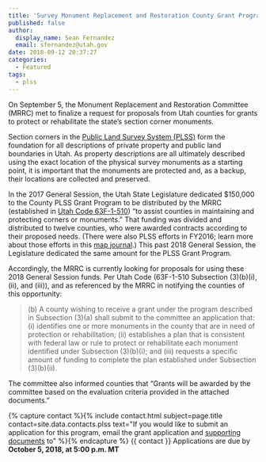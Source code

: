 ```yaml
---
title: 'Survey Monument Replacement and Restoration County Grant Program 2018 Updates'
published: false
author:
  display_name: Sean Fernandez
  email: sfernandez@utah.gov
date: 2018-09-12 20:37:27
categories:
  - Featured
tags:
  - plss
---
```


On September 5, the Monument Replacement and Restoration Committee (MRRC) met to finalize a request for proposals from Utah counties for grants to protect or rehabilitate the state’s section corner monuments.

Section corners in the [Public Land Survey System (PLSS)](/developer/applications/plss/) form the foundation for all descriptions of private property and public land boundaries in Utah. As property descriptions are all ultimately described using the exact location of the physical survey monuments as a starting point, it is important that the monuments are protected and, as a backup, their locations are collected and preserved.

In the 2017 General Session, the Utah State Legislature dedicated $150,000 to the County PLSS Grant Program to be distributed by the MRRC (established in [Utah Code 63F-1-510](https://web.archive.org/web/20200926054925/https://le.utah.gov/xcode/Title63F/Chapter1/63F-1-S510.html)) “to assist counties in maintaining and protecting corners or monuments.” That funding was divided and distributed to twelve counties, who were awarded contracts according to their proposed needs. (There were also PLSS efforts in FY2016; learn more about those efforts in this [map journal](https://www.arcgis.com/apps/MapJournal/index.html?appid=e7af1328152a4ba786ab6a733e5cb0b5).) This past 2018 General Session, the Legislature dedicated the same amount for the PLSS Grant Program.

Accordingly, the MRRC is currently looking for proposals for using these 2018 General Session funds. Per Utah Code (63F-1-510 Subsection (3)(b)(i), (ii), and (iii)), and as referenced by the MRRC in notifying the counties of this opportunity:

>(b) A county wishing to receive a grant under the program described in Subsection (3)(a) shall submit to the committee an application that:
>   (i) identifies one or more monuments in the county that are in need of protection or rehabilitation;
>   (ii) establishes a plan that is consistent with federal law or rule to protect or rehabilitate each monument identified under Subsection (3)(b)(i); and
>   (iii) requests a specific amount of funding to complete the plan established under Subsection (3)(b)(ii).

The committee also informed counties that “Grants will be awarded by the committee based on the evaluation criteria provided in the attached documents.”

{% capture contact %}{% include contact.html subject=page.title contact=site.data.contacts.plss text="If you would like to submit an application for this program, email the grant application and [supporting documents](https://drive.google.com/drive/folders/1nvi5bMQDJoz6DX-UPSXy5ONK6LWnt6BL?usp=sharing) to" %}{% endcapture %}
{{ contact }} Applications are due by **October 5, 2018, at 5:00 p.m. MT**
